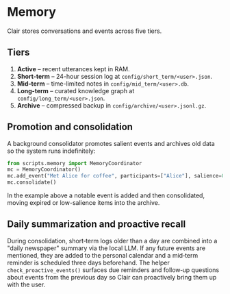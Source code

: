 # Memory

Clair stores conversations and events across five tiers.

## Tiers

1. **Active** – recent utterances kept in RAM.
2. **Short-term** – 24-hour session log at `config/short_term/<user>.json`.
3. **Mid-term** – time-limited notes in `config/mid_term/<user>.db`.
4. **Long-term** – curated knowledge graph at `config/long_term/<user>.json`.
5. **Archive** – compressed backup in `config/archive/<user>.jsonl.gz`.

## Promotion and consolidation

A background consolidator promotes salient events and archives old data so the
system runs indefinitely:

```python
from scripts.memory import MemoryCoordinator
mc = MemoryCoordinator()
mc.add_event("Met Alice for coffee", participants=["Alice"], salience=0.9)
mc.consolidate()
```

In the example above a notable event is added and then consolidated, moving
expired or low-salience items into the archive.

## Daily summarization and proactive recall

During consolidation, short‑term logs older than a day are combined into a
"daily newspaper" summary via the local LLM. If any future events are mentioned,
they are added to the personal calendar and a mid‑term reminder is scheduled
three days beforehand. The helper `check_proactive_events()` surfaces due
reminders and follow‑up questions about events from the previous day so Clair
can proactively bring them up with the user.

